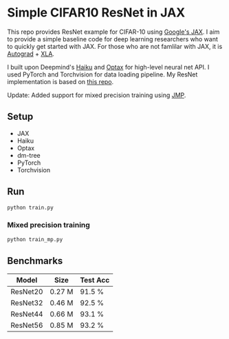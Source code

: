 # Simple CIFAR10 ResNet in JAX

This repo provides ResNet example for CIFAR-10 using [Google's JAX](https://github.com/google/jax). I aim to provide a simple baseline code for deep learning researchers who want to quickly get started with JAX. For those who are not famlilar with JAX, it is [Autograd](https://github.com/HIPS/autograd) + [XLA](https://www.tensorflow.org/xla).

I built upon Deepmind's [Haiku](https://github.com/deepmind/dm-haiku) and [Optax](https://github.com/deepmind/optax) for high-level neural net API.
I used PyTorch and Torchvision for data loading pipeline.
My ResNet implementation is based on [this repo](https://github.com/akamaster/pytorch_resnet_cifar10).

Update: Added support for mixed precision training using [JMP](https://github.com/deepmind/jmp).

## Setup

- JAX
- Haiku
- Optax
- dm-tree
- PyTorch
- Torchvision

## Run

``` bash
python train.py
```

### Mixed precision training

``` bash
python train_mp.py
```

## Benchmarks

| Model | Size | Test Acc |
| --- | --- | --- |
| ResNet20 | 0.27 M | 91.5 % |
| ResNet32 | 0.46 M | 92.5 % |
| ResNet44 | 0.66 M | 93.1 % |
| ResNet56 | 0.85 M | 93.2 % |
